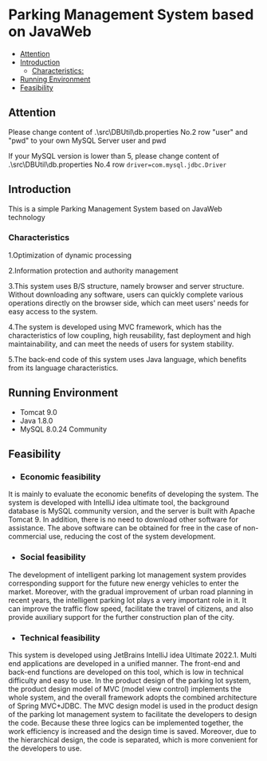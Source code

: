 # Parking Management System based on JavaWeb

  - [Attention](#attention)
  - [Introduction](#introduction)
    - [Characteristics:](#characteristics)
  - [Running Environment](#running-environment)
  - [Feasibility](#feasibility)
## Attention 
Please change content of .\src\DBUtil\db.properties
No.2 row "user" and "pwd" to your own MySQL Server user and pwd

If your MySQL version is lower than 5, please change content of .\src\DBUtil\db.properties
No.4 row `driver=com.mysql.jdbc.Driver`
## Introduction

This is a simple Parking Management System based on JavaWeb technology

### Characteristics

1.Optimization of dynamic processing

2.Information protection and authority management

3.This system uses B/S structure, namely browser and server structure. Without downloading any software, users can quickly complete various operations directly on the browser side, which can meet users' needs for easy access to the system.

4.The system is developed using MVC framework, which has the characteristics of low coupling, high reusability, fast deployment and high maintainability, and can meet the needs of users for system stability.

5.The back-end code of this system uses Java language, which benefits from its language characteristics. 

## Running Environment

- Tomcat 9.0
- Java 1.8.0
- MySQL 8.0.24 Community

## Feasibility

- ### Economic feasibility

It is mainly to evaluate the economic benefits of developing the system. The system is developed with IntelliJ idea ultimate tool, the background database is MySQL community version, and the server is built with Apache Tomcat 9. In addition, there is no need to download other software for assistance. The above software can be obtained for free in the case of non-commercial use, reducing the cost of the system development.

- ### Social feasibility

The development of intelligent parking lot management system provides corresponding support for the future new energy vehicles to enter the market. Moreover, with the gradual improvement of urban road planning in recent years, the intelligent parking lot plays a very important role in it. It can improve the traffic flow speed, facilitate the travel of citizens, and also provide auxiliary support for the further construction plan of the city.

- ### Technical feasibility

This system is developed using JetBrains IntelliJ idea Ultimate 2022.1. Multi end applications are developed in a unified manner. The front-end and back-end functions are developed on this tool, which is low in technical difficulty and easy to use.
In the product design of the parking lot system, the product design model of MVC (model view control) implements the whole system, and the overall framework adopts the combined architecture of Spring MVC+JDBC.
The MVC design model is used in the product design of the parking lot management system to facilitate the developers to design the code. Because these three logics can be implemented together, the work efficiency is increased and the design time is saved. Moreover, due to the hierarchical design, the code is separated, which is more convenient for the developers to use.